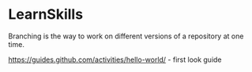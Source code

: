 # LearnSkills


Branching is the way to work on different versions of a repository at one time.

https://guides.github.com/activities/hello-world/ - first look guide


